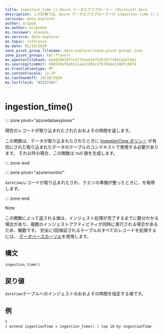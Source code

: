 ```yaml
---
title: ingestion_time ()-Azure データエクスプローラー |Microsoft Docs
description: この記事では、Azure データエクスプローラーの ingestion_time () について説明します。
services: data-explorer
author: orspod
ms.author: orspodek
ms.reviewer: alexans
ms.service: data-explorer
ms.topic: reference
ms.date: 02/19/2020
zone_pivot_group_filename: data-explorer/zone-pivot-groups.json
zone_pivot_groups: kql-flavors
ms.openlocfilehash: ba4429639f7c4775eab34797b7d7ff04fa247482
ms.sourcegitcommit: 608539af6ab511aa11d82c17b782641340fc8974
ms.translationtype: MT
ms.contentlocale: ja-JP
ms.lasthandoff: 10/20/2020
ms.locfileid: "92252263"
---
```

# <a name="ingestion_time"></a>ingestion_time()

::: zone pivot="azuredataexplorer"

現在のレコードが取り込まれたされたおおよその時間を返します。

この関数は、データが取り込まれたされたときに [IngestionTime ポリシー](../management/ingestiontimepolicy.md) が有効にされた取り込まれたデータのテーブルのコンテキストで使用する必要があります。 それ以外の場合、この関数は null 値を生成します。

::: zone-end

::: zone pivot="azuremonitor"

`datetime`レコードが取り込まれたされ、クエリの準備が整ったときに、を取得します。

::: zone-end

> [!NOTE]
> この関数によって返される値は、インジェスト処理が完了するまでに数分かかる場合があり、複数のインジェストアクティビティが同時に実行される場合があるため、概数です。 完全に1回保証されるテーブルのすべてのレコードを処理するには、 [データベースカーソル](../management/databasecursor.md)を使用します。

## <a name="syntax"></a>構文

`ingestion_time()`

## <a name="returns"></a>戻り値

`datetime`テーブルへのインジェストのおおよその時間を指定する値です。

## <a name="example"></a>例

```kusto
T
| extend ingestionTime = ingestion_time() | top 10 by ingestionTime
```
